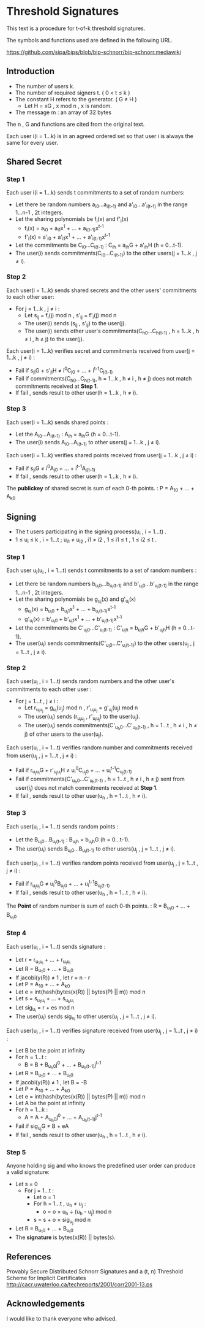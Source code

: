 # Threshold Signatures

This text is a procedure for t-of-k threshold signatures.

The symbols and functions used are defined in the following URL.

https://github.com/sipa/bips/blob/bip-schnorr/bip-schnorr.mediawiki

## Introduction

- The number of users k.
- The number of required signers t. ( 0 < t &le; k )
- The constant H refers to the generator. ( G &ne; H )
    - Let H = xG , x mod n , x is random.
- The message m : an array of 32 bytes

The n , G and functions are cited from the original text.

Each user i(i = 1...k) is in an agreed ordered set so that user i is always the same for every user.

## Shared Secret

### Step 1

Each user i(i = 1...k) sends t commitments to a set of random numbers:

- Let there be random numbers a<sub>i0</sub>...a<sub>i(t-1)</sub> and a'<sub>i0</sub>...a'<sub>i(t-1)</sub> in the range 1...n-1 , 2t integers.
- Let the sharing polynomials be f<sub>i</sub>(x) and f'<sub>i</sub>(x)
    - f<sub>i</sub>(x) = a<sub>i0</sub> + a<sub>i1</sub>x<sup>1</sup> + ... + a<sub>i(t-1)</sub>x<sup>t-1</sup>
    - f'<sub>i</sub>(x) = a'<sub>i0</sub> + a'<sub>i1</sub>x<sup>1</sup> + ... + a'<sub>i(t-1)</sub>x<sup>t-1</sup>
- Let the commitments be C<sub>i0</sub>...C<sub>i(t-1)</sub> : C<sub>ih</sub> = a<sub>ih</sub>G + a'<sub>ih</sub>H (h = 0...t-1).
- The user(i) sends commitments(C<sub>i0</sub>...C<sub>i(t-1)</sub>) to the other users(j = 1...k , j &ne; i).

### Step 2

Each user(i = 1...k) sends shared secrets and the other users' commitments to each other user:

- For j = 1...k , j &ne; i :
    - Let s<sub>ij</sub> = f<sub>i</sub>(j) mod n , s'<sub>ij</sub> = f'<sub>i</sub>(j)  mod n
    - The user(i) sends (s<sub>ij</sub> , s'<sub>ij</sub>) to the user(j).
    - The user(i) sends other user's commitments(C<sub>h0</sub>...C<sub>h(t-1)</sub> , h = 1...k , h &ne; i , h &ne; j)  to the user(j).

Each user(i = 1...k) verifies secret and commitments received from user(j = 1...k , j &ne; i) :

- Fail if s<sub>ji</sub>G + s'<sub>ji</sub>H &ne; i<sup>0</sup>C<sub>j0</sub> + ... + i<sup>t-1</sup>C<sub>j(t-1)</sub>
- Fail if commitments(C<sub>h0</sub>...C<sub>h(t-1)</sub>, h = 1...k , h &ne; i , h &ne; j) does not match commitments received at **Step 1**.
- If fail , sends result to other user(h = 1...k , h &ne; i).

### Step 3

Each user(i = 1...k) sends shared points :

- Let the A<sub>i0</sub>...A<sub>i(t-1)</sub> : A<sub>ih</sub> = a<sub>ih</sub>G (h = 0...t-1).
- The user(i) sends A<sub>i0</sub>...A<sub>i(t-1)</sub> to other users(j = 1...k , j &ne; i).


Each user(i = 1...k) verifies shared points received from user(j = 1...k , j &ne; i) :

- Fail if s<sub>ji</sub>G  &ne; i<sup>0</sup>A<sub>j0</sub> + ... + i<sup>t-1</sup>A<sub>j(t-1)</sub>
- If fail , sends result to other user(h = 1...k , h &ne; i).

The **publickey** of shared secret is sum of each 0-th points. : P = A<sub>10</sub> + ... + A<sub>k0</sub>

## Signing

- The t users participating in the signing process(u<sub>i</sub> , i = 1...t) .
- 1 &le; u<sub>i</sub> &le; k , i = 1...t ; u<sub>i1</sub> &ne; u<sub>i2</sub> , i1 &ne; i2 , 1 &le; i1 &le; t , 1 &le; i2 &le; t .

### Step 1

Each user u<sub>i</sub>(u<sub>i</sub> , i = 1...t) sends t commitments to a set of random numbers :

- Let there be random numbers b<sub>u<sub>i</sub>0</sub>...b<sub>u<sub>i</sub>(t-1)</sub> and b'<sub>u<sub>i</sub>0</sub>...b'<sub>u<sub>i</sub>(t-1)</sub> in the range 1...n-1 , 2t integers.
- Let the sharing polynomials be g<sub>u<sub>i</sub></sub>(x) and g'<sub>u<sub>i</sub></sub>(x)
    - g<sub>u<sub>i</sub></sub>(x) = b<sub>u<sub>i</sub>0</sub> + b<sub>u<sub>i</sub>1</sub>x<sup>1</sup> + ... + b<sub>u<sub>i</sub>(t-1)</sub>x<sup>t-1</sup>
    - g'<sub>u<sub>i</sub></sub>(x) = b'<sub>u<sub>i</sub>0</sub> + b'<sub>u<sub>i</sub>1</sub>x<sup>1</sup> + ... + b'<sub>u<sub>i</sub>(t-1)</sub>x<sup>t-1</sup>
- Let the commitments be C'<sub>u<sub>i</sub>0</sub>...C'<sub>u<sub>i</sub>(t-1)</sub> : C'<sub>u<sub>i</sub>h</sub> = b<sub>u<sub>i</sub>h</sub>G + b'<sub>u<sub>i</sub>h</sub>H (h = 0...t-1).
- The user(u<sub>i</sub>) sends commitments(C'<sub>u<sub>i</sub>0</sub>...C'<sub>u<sub>i</sub>(t-1)</sub>) to the other users(u<sub>j</sub> , j = 1...t , j &ne; i).

### Step 2

Each user(u<sub>i</sub> , i = 1...t) sends random numbers and the other user's commitments to each other user :

- For j = 1...t , j &ne; i :
    - Let r<sub>u<sub>i</sub>u<sub>j</sub></sub> = g<sub>u<sub>i</sub></sub>(u<sub>j</sub>) mod n , r'<sub>u<sub>i</sub>u<sub>j</sub></sub> = g'<sub>u<sub>i</sub></sub>(u<sub>j</sub>)  mod n
    - The user(u<sub>i</sub>) sends (r<sub>u<sub>i</sub>u<sub>j</sub></sub> , r'<sub>u<sub>i</sub>u<sub>j</sub></sub>) to the user(u<sub>j</sub>).
    - The user(u<sub>i</sub>) sends commitments(C'<sub>u<sub>h</sub>0</sub>...C'<sub>u<sub>h</sub>(t-1)</sub> , h = 1...t , h &ne; i , h &ne; j) of other users to the user(u<sub>j</sub>).

Each user(u<sub>i</sub> , i = 1...t) verifies random number and commitments received from user(u<sub>j</sub> , j = 1...t , j &ne; i) :

- Fail if r<sub>u<sub>j</sub>u<sub>i</sub></sub>G + r'<sub>u<sub>j</sub>u<sub>i</sub></sub>H &ne; u<sub>i</sub><sup>0</sup>C<sub>u<sub>j</sub>0</sub> + ... + u<sub>i</sub><sup>t-1</sup>C<sub>u<sub>j</sub>(t-1)</sub>
- Fail if commitments(C'<sub>u<sub>h</sub>0</sub>...C'<sub>u<sub>h</sub>(t-1)</sub> , h = 1...t , h &ne; i , h &ne; j) sent from user(i<sub>j</sub>) does not match commitments received at **Step 1**.
- If fail , sends result to other user(u<sub>h</sub> , h = 1...t , h &ne; i).

### Step 3

Each user(u<sub>i</sub> , i = 1...t) sends random points :

- Let the B<sub>u<sub>i</sub>0</sub>...B<sub>u<sub>i</sub>(t-1)</sub> : B<sub>u<sub>i</sub>h</sub> = b<sub>u<sub>i</sub>h</sub>G (h = 0...t-1).
- The user(u<sub>i</sub>) sends B<sub>u<sub>i</sub>0</sub>...B<sub>u<sub>i</sub>(t-1)</sub> to other users(u<sub>j</sub> , j = 1...t , j &ne; i).


Each user(u<sub>i</sub> , i = 1...t) verifies random points received from user(u<sub>j</sub> , j = 1...t , j &ne; i) :

- Fail if r<sub>u<sub>j</sub>u<sub>i</sub></sub>G  &ne; u<sub>i</sub><sup>0</sup>B<sub>u<sub>j</sub>0</sub> + ... + u<sub>i</sub><sup>t-1</sup>B<sub>u<sub>j</sub>(t-1)</sub>
- If fail , sends result to other user(u<sub>h</sub> , h = 1...t , h &ne; i).

The **Point** of random number is sum of each 0-th points. : R = B<sub>u<sub>1</sub>0</sub> + ... + B<sub>u<sub>t</sub>0</sub>

### Step 4

Each user(u<sub>i</sub> , i = 1...t) sends signature :

- Let r = r<sub>u<sub>1</sub>u<sub>i</sub></sub> + ... + r<sub>u<sub>t</sub>u<sub>i</sub></sub>
- Let R = B<sub>u<sub>1</sub>0</sub> + ... + B<sub>u<sub>t</sub>0</sub>
- If jacobi(y(R)) &ne; 1 , let r = n - r
- Let P = A<sub>10</sub> + ... + A<sub>k0</sub>
- Let e = int(hash(bytes(x(R)) || bytes(P) || m)) mod n
- Let s = s<sub>u<sub>1</sub>u<sub>i</sub></sub> + ... + s<sub>u<sub>k</sub>u<sub>i</sub></sub>
- Let sig<sub>u<sub>i</sub></sub> = r + es mod n
- The user(u<sub>i</sub>) sends sig<sub>u<sub>i</sub></sub> to other users(u<sub>j</sub> , j = 1...t , j &ne; i).

Each user(u<sub>i</sub> , i = 1...t) verifies signature received from user(u<sub>j</sub> , j = 1...t , j &ne; i) :

- Let B be the point at infinity
- For h = 1...t :
    - B = B + B<sub>u<sub>h</sub>0</sub>j<sup>0</sup> + ... + B<sub>u<sub>h</sub>(t-1)</sub>j<sup>t-1</sup>
- Let R = B<sub>u<sub>1</sub>0</sub> + ... + B<sub>u<sub>t</sub>0</sub>
- If jacobi(y(R)) &ne; 1 , let B = -B
- Let P = A<sub>10</sub> + ... + A<sub>k0</sub>
- Let e = int(hash(bytes(x(R)) || bytes(P) || m)) mod n
- Let A be the point at infinity
- For h = 1...k :
    - A = A + A<sub>u<sub>h</sub>0</sub>j<sup>0</sup> + ... + A<sub>u<sub>h</sub>(t-1)</sub>j<sup>t-1</sup>
- Fail if sig<sub>u<sub>j</sub></sub>G &ne; B + eA
- If fail , sends result to other user(u<sub>h</sub> , h = 1...t , h &ne; i).

### Step 5

Anyone holding sig and who knows the predefined user order can produce a valid signature:

- Let s = 0
    - For j = 1...t :
        - Let o = 1
        - For h = 1...t , u<sub>h</sub> &ne; u<sub>j</sub> :
            - o = o &times; u<sub>h</sub> &div; (u<sub>h</sub> - u<sub>j</sub>) mod n
        - s = s + o &times; sig<sub>u<sub>j</sub></sub> mod n
- Let R = B<sub>u<sub>1</sub>0</sub> + ... + B<sub>u<sub>t</sub>0</sub>
- The **signature** is bytes(x(R)) || bytes(s).

## References

Provably Secure Distributed Schnorr Signatures and a (t, n) Threshold Scheme for Implicit Certificates<br>
http://cacr.uwaterloo.ca/techreports/2001/corr2001-13.ps


## Acknowledgements

I would like to thank everyone who advised.
